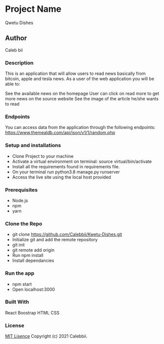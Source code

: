 # Project Name
Qwetu Dishes

## Author
Caleb bii
### Description
This is an application that will allow users to read news basically from bitcoin, apple and tesla news. As a user of the web application you will be able to:

See the available news on the homepage
User can click on read more to get more news on the source website
See the image of the article he/she wants to read
### Endpoints
You can access data from the application through the following endpoints:
https://www.themealdb.com/api/json/v1/1/random.php

### Setup and installations
* Clone Project to your machine
* Activate a virtual environment on terminal: source virtual/bin/activate
* Install all the requirements found in requirements file.
* On your terminal run python3.8 manage.py runserver
* Access the live site using the local host provided
### Prerequisites
* Node.js
* npm
* yarn
### Clone the Repo 
* git clone https://github.com/Calebbii/Kwetu-Dishes.git
* Initialize git and add the remote repository
* git init
* git remote add origin <your-repository-url>
* Run npm install
* Install dependancies

### Run the app
* npm start
* Open localhost:3000


### Built With
React
Boostrap
HTML
CSS
### License
[MIT Lisence](https://github.com/Calebbii/Kwetu-Dishes/blob/master/LICENSE) Copyright (c) 2021 Calebbii.
